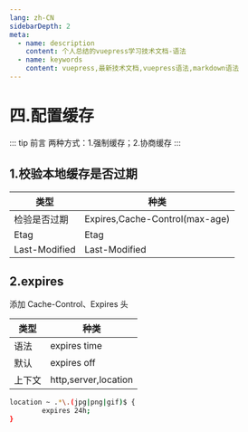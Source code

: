 ```yaml
---
lang: zh-CN
sidebarDepth: 2
meta:
  - name: description
    content: 个人总结的vuepress学习技术文档-语法
  - name: keywords
    content: vuepress,最新技术文档,vuepress语法,markdown语法
---
```


# 四.配置缓存

::: tip 前言
两种方式：1.强制缓存；2.协商缓存
:::

## 1.校验本地缓存是否过期

| 类型          | 种类                           |
| ------------- | ------------------------------ |
| 检验是否过期  | Expires,Cache-Control(max-age) |
| Etag          | Etag                           |
| Last-Modified | Last-Modified                  |

## 2.expires

添加 Cache-Control、Expires 头

| 类型   | 种类                 |
| ------ | -------------------- |
| 语法   | expires time         |
| 默认   | expires off          |
| 上下文 | http,server,location |

```bash
location ~ .*\.(jpg|png|gif)$ {
        expires 24h;
}
```
